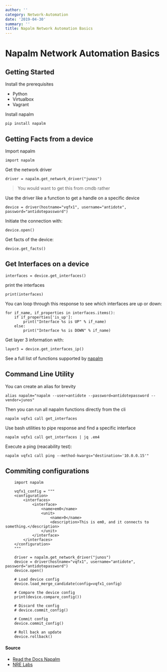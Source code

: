 ```yaml
---
author: ''
category: Network-Automation
date: '2019-04-30'
summary: ''
title: Napalm Network Automation Basics
---
```

# Napalm Network Automation Basics

## Getting Started

Install the prerequisites

* Python
* Virtualbox
* Vagrant

Install napalm

    pip install napalm

## Getting Facts from a device

Import napalm

    import napalm

Get the network driver

    driver = napalm.get_network_driver("junos")

> You would want to get this from cmdb rather

Use the driver like a function to get a handle on a specific device

    device = driver(hostname="vqfx1", username="antidote", password="antidotepassword")

Initiate the connection with:

    device.open()

Get facts of the device:

    device.get_facts()

## Get Interfaces on a device

    interfaces = device.get_interfaces()

print the interfaces

    print(interfaces)

You can loop through this response to see which interfaces are up or down:

    for if_name, if_properties in interfaces.items():
        if if_properties['is_up']:
            print("Interface %s is UP" % if_name)
        else:
            print("Interface %s is DOWN" % if_name)

Get layer 3 information with:

    layer3 = device.get_interfaces_ip()

See a full list of functions supported by [napalm](https://napalm.readthedocs.io/en/latest/support/index.html#getters-support-matrix)

## Command Line Utility

You can create an alias for brevity

    alias napalm="napalm --user=antidote --password=antidotepassword --vendor=junos"

Then you can run all napalm functions directly from the cli

    napalm vqfx1 call get_interfaces

Use bash utilities to pipe response and find a specific interface

    napalm vqfx1 call get_interfaces | jq .em4

Execute a ping (reacability test):

    napalm vqfx1 call ping --method-kwargs="destination='10.0.0.15'"

## Commiting configurations

        import napalm

        vqfx1_config = """
        <configuration>
            <interfaces>
                <interface>
                    <name>em0</name>
                    <unit>
                        <name>0</name>
                        <description>This is em0, and it connects to something.</description>
                    </unit>
                </interface>
            </interfaces>
        </configuration>
        """

        driver = napalm.get_network_driver("junos")
        device = driver(hostname="vqfx1", username="antidote", password="antidotepassword")
        device.open()

        # Load device config
        device.load_merge_candidate(config=vqfx1_config)

        # Compare the device config
        print(device.compare_config())

        # Discard the config
        # device.commit_config()

        # Commit config
        device.commit_config()

        # Roll back an update
        device.rollback()


#### Source

* [Read the Docs Napalm](https://napalm.readthedocs.io/en/latest/index.html)
* [NRE Labs](https://labs.networkreliability.engineering/labs/?lessonId=13&lessonStage=1)

